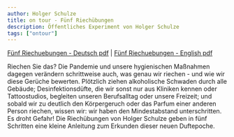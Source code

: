 ```yaml
---
author: Holger Schulze
title: on tour - Fünf Riechübungen
description: Öffentliches Experiment von Holger Schulze
tags: ["ontour"]
---
```


[Fünf Riechuebungen - Deutsch pdf](/doc/Schulze_de.pdf) |
[Fünf Riechuebungen - English pdf](/doc/Schulze_en.pdf)  

Riechen Sie das? Die Pandemie und unsere hygienischen Maßnahmen dagegen verändern schrittweise auch, was genau wir riechen - und wie wir diese Gerüche bewerten. Plötzlich ziehen alkoholische Schwaden durch alle Gebäude; Desinfektionsdüfte, die wir sonst nur aus Kliniken kennen oder Tattoostudios, begleiten unseren Berufsalltag oder unsere Freizeit; und sobald wir zu deutlich den Körpergeruch oder das Parfum einer anderen Person riechen, wissen wir: wir haben den Mindestabstand unterschritten. Es droht Gefahr! Die Riechübungen von Holger Schulze geben in fünf Schritten eine kleine Anleitung zum Erkunden dieser neuen Duftepoche.



